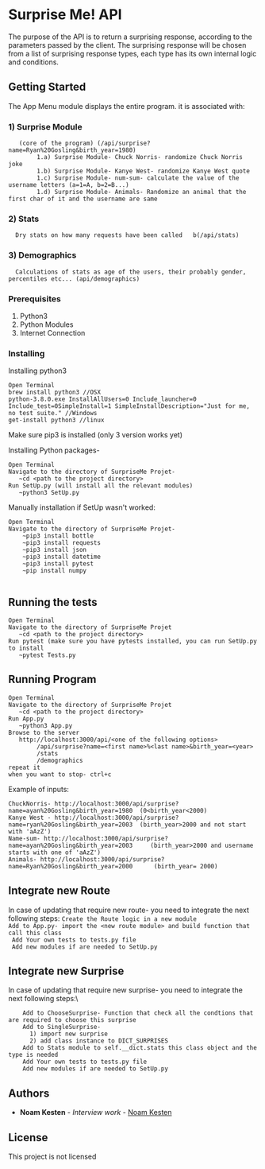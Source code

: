 # Surprise Me! API
The purpose of the API is to return a surprising response, according to the parameters passed by the client.
The surprising response will be chosen from a list of surprising response types, each type has its own internal logic and conditions.

## Getting Started

The App Menu module displays the entire program.
it is associated with:
   ### 1) Surprise Module 
       (core of the program) (/api/surprise?name=Ryan%20Gosling&birth_year=1980)
            1.a) Surprise Module- Chuck Norris- randomize Chuck Norris joke
            1.b) Surprise Module- Kanye West- randomize Kanye West quote
            1.c) Surprise Module- num-sum- calculate the value of the username letters (a=1=A, b=2=B...)
            1.d) Surprise Module- Animals- Randomize an animal that the first char of it and the username are same
   ### 2) Stats
      Dry stats on how many requests have been called   b(/api/stats)
   ### 3) Demographics
      Calculations of stats as age of the users, their probably gender, percentiles etc... (api/demographics)
    
    

### Prerequisites

   1)  Python3 
   2)  Python Modules 
   3)  Internet Connection
          

### Installing

Installing python3

```
Open Terminal 
brew install python3 //OSX
python-3.8.0.exe InstallAllUsers=0 Include_launcher=0 Include_test=0SimpleInstall=1 SimpleInstallDescription="Just for me, no test suite." //Windows
get-install python3 //linux
```

Make sure pip3 is installed (only 3 version works yet)

Installing Python packages-

```
Open Terminal
Navigate to the directory of SurpriseMe Projet-
   ~cd <path to the project directory>
Run SetUp.py (will install all the relevant modules)
   ~python3 SetUp.py

```
Manually installation if SetUp wasn't worked:
```
Open Terminal
Navigate to the directory of SurpriseMe Projet-
    ~pip3 install bottle
    ~pip3 install requests
    ~pip3 install json
    ~pip3 install datetime
    ~pip3 install pytest
    ~pip install numpy
    

```



## Running the tests
```
Open Terminal
Navigate to the directory of SurpriseMe Projet
   ~cd <path to the project directory>
Run pytest (make sure you have pytests installed, you can run SetUp.py to install
   ~pytest Tests.py

```

## Running Program

```
Open Terminal
Navigate to the directory of SurpriseMe Projet
   ~cd <path to the project directory>
Run App.py 
   ~python3 App.py
Browse to the server
   http://localhost:3000/api/<one of the following options>
        /api/surprise?name=<first name>%<last name>&birth_year=<year>
        /stats
        /demographics
repeat it
when you want to stop- ctrl+c 
```
Example of inputs:
```
ChuckNorris- http://localhost:3000/api/surprise?name=ayan%20Gosling&birth_year=1980  (0<birth_year<2000)
Kanye West - http://localhost:3000/api/surprise?name=ryan%20Gosling&birth_year=2003  (birth_year>2000 and not start with 'aAzZ')
Name-sum- http://localhost:3000/api/surprise?name=ayan%20Gosling&birth_year=2003     (birth_year>2000 and username starts with one of 'aAzZ')
Animals- http://localhost:3000/api/surprise?name=Ryan%20Gosling&birth_year=2000      (birth_year= 2000)
```

## Integrate new Route
In case of updating that require new route- you need to integrate the next following steps:
``` Create the Route logic in a new module ``` \
``` Add to App.py- import the <new route module> and build function that call this class ``` \
``` Add Your own tests to tests.py file``` \
``` Add new modules if are needed to SetUp.py``` 

## Integrate new Surprise
In case of updating that require new surprise- you need to integrate the next following steps:\
``` Create the Surprise in a new module 
    Add to ChooseSurprise- Function that check all the condtions that are required to choose this surprise
    Add to SingleSurprise- 
      1) import new surprise 
      2) add class instance to DICT_SURPRISES
    Add to Stats module to self.__dict.stats this class object and the type is needed
    Add Your own tests to tests.py file
    Add new modules if are needed to SetUp.py
```





## Authors

* **Noam Kesten** - *Interview work* - [Noam Kesten](https://github.com/kestennoam)


## License

This project is not licensed




